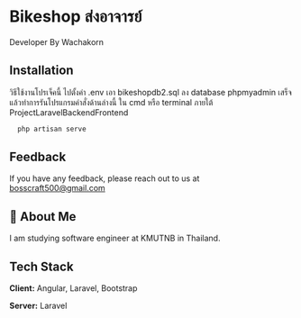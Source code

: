 
# Bikeshop ส่งอาจารย์

Developer By Wachakorn



## Installation

วิธีใช้งานโปรเจ็คนี้ ไปตั้งค่า .env เอา bikeshopdb2.sql ลง database phpmyadmin เสร็จแล้วทำการรันโปรแกรมคำสั่งด้านล่างนี้ ใน cmd หรือ terminal ภายใต้ ProjectLaravelBackendFrontend

```bash
  php artisan serve
```
    
## Feedback

If you have any feedback, please reach out to us at bosscraft500@gmail.com


## 🚀 About Me
I am studying software engineer at KMUTNB in Thailand.

## Tech Stack

**Client:** Angular, Laravel, Bootstrap

**Server:** Laravel

